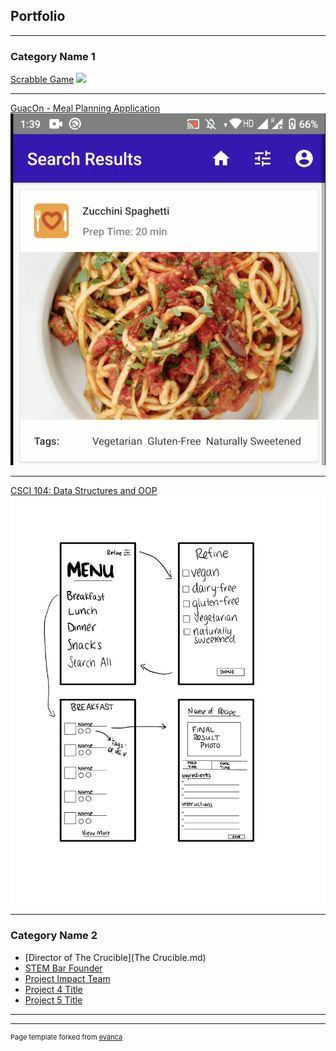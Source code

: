 ## Portfolio

---

### Category Name 1 

[Scrabble Game](https://bytes.usc.edu/cs104/homework/hw5/)
<img src="Screen Shot 2020-12-22 at 3.30.48 PM.png"/>

---
[GuacOn - Meal Planning Application](sample_page.md)
<img src="images/Screen Shot 2020-12-22 at 3.16.57 PM.png"/>

---
[CSCI 104: Data Structures and OOP](https://bytes.usc.edu/cs104/)
<img src="images/Storyboard.pdf"/>

---

### Category Name 2

- [Director of The Crucible](The Crucible.md)
- [STEM Bar Founder](https://stembar.yolasite.com/)
- [Project Impact Team](https://projectimpact.world/groups/)
- [Project 4 Title](http://example.com/)
- [Project 5 Title](http://example.com/)

---




---
<p style="font-size:11px">Page template forked from <a href="https://github.com/evanca/quick-portfolio">evanca</a></p>
<!-- Remove above link if you don't want to attibute -->

